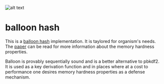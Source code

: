 ![alt text](https://www.google.com/url?sa=i&rct=j&q=&esrc=s&source=images&cd=&ved=2ahUKEwjL86vN3MviAhUMPFAKHZwCDwgQjRx6BAgBEAQ&url=https%3A%2F%2Fwww.pinclipart.com%2Fpindetail%2Fowoim_graphic-free-download-bear-with-balloons-clipart-cute%2F&psig=AOvVaw0tDKHI486ZKZAynsUg8g8x&ust=1559596688991881)
# balloon hash

This is a [balloon hash](https://crypto.stanford.edu/balloon/) implementation. It is taylored for organism's needs.
The [paper](https://eprint.iacr.org/2016/027.pdf) can be read for more information about the memory hardness properties.

Balloon is provably sequentially sound and is a better alternative to pbkdf2. 
It is used as a key derivation function and in places where at a cost to performance one desires memory hardness properties 
as a defense mechanism. 